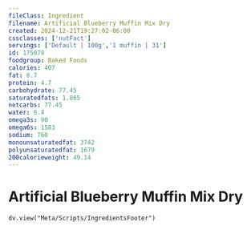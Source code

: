 ```yaml
---
fileClass: Ingredient
filename: Artificial Blueberry Muffin Mix Dry
created: 2024-12-21T19:27:02-06:00
cssclasses: ['nutFact']
servings: ['Default | 100g','1 muffin | 31']
id: 175078
foodgroup: Baked Foods
calories: 407
fat: 8.7
protein: 4.7
carbohydrate: 77.45
saturatedfats: 1.865
netcarbs: 77.45
water: 6.4
omega3s: 90
omega6s: 1583
sodium: 760
monounsaturatedfat: 3742
polyunsaturatedfat: 1679
200calorieweight: 49.14
---
```


# Artificial Blueberry Muffin Mix Dry

```dataviewjs
dv.view("Meta/Scripts/IngredientsFooter")
```
